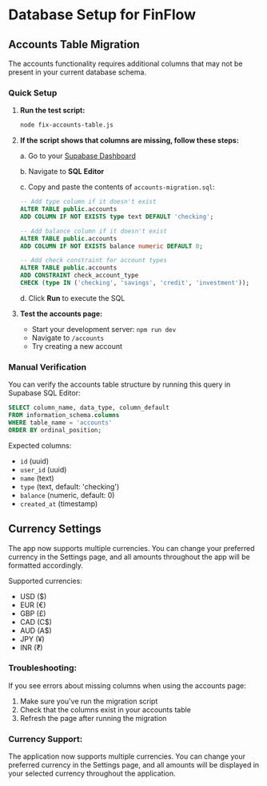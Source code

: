 # Database Setup for FinFlow

## Accounts Table Migration

The accounts functionality requires additional columns that may not be present in your current database schema.

### Quick Setup

1. **Run the test script:**
   ```bash
   node fix-accounts-table.js
   ```

2. **If the script shows that columns are missing, follow these steps:**

   a. Go to your [Supabase Dashboard](https://app.supabase.com)
   
   b. Navigate to **SQL Editor**
   
   c. Copy and paste the contents of `accounts-migration.sql`:
   ```sql
   -- Add type column if it doesn't exist
   ALTER TABLE public.accounts 
   ADD COLUMN IF NOT EXISTS type text DEFAULT 'checking';

   -- Add balance column if it doesn't exist  
   ALTER TABLE public.accounts 
   ADD COLUMN IF NOT EXISTS balance numeric DEFAULT 0;

   -- Add check constraint for account types
   ALTER TABLE public.accounts 
   ADD CONSTRAINT check_account_type 
   CHECK (type IN ('checking', 'savings', 'credit', 'investment'));
   ```
   
   d. Click **Run** to execute the SQL

3. **Test the accounts page:**
   - Start your development server: `npm run dev`
   - Navigate to `/accounts`
   - Try creating a new account

### Manual Verification

You can verify the accounts table structure by running this query in Supabase SQL Editor:
```sql
SELECT column_name, data_type, column_default 
FROM information_schema.columns 
WHERE table_name = 'accounts' 
ORDER BY ordinal_position;
```

Expected columns:
- `id` (uuid)
- `user_id` (uuid) 
- `name` (text)
- `type` (text, default: 'checking')
- `balance` (numeric, default: 0)
- `created_at` (timestamp)

## Currency Settings

The app now supports multiple currencies. You can change your preferred currency in the Settings page, and all amounts throughout the app will be formatted accordingly.

Supported currencies:
- USD ($)
- EUR (€)
- GBP (£)
- CAD (C$)
- AUD (A$)
- JPY (¥)
- INR (₹)

### Troubleshooting:

If you see errors about missing columns when using the accounts page:
1. Make sure you've run the migration script
2. Check that the columns exist in your accounts table
3. Refresh the page after running the migration

### Currency Support:

The application now supports multiple currencies. You can change your preferred currency in the Settings page, and all amounts will be displayed in your selected currency throughout the application.
